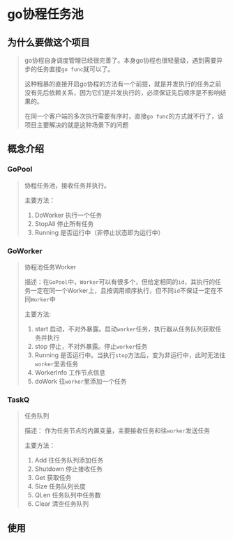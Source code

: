 # go协程任务池

## 为什么要做这个项目

> go协程自身调度管理已经很完善了。本身go协程也很轻量级，遇到需要异步的任务直接`go func`就可以了。
>
> 这种粗暴的直接开启go协程的方法有一个前提，就是并发执行的任务之前没有先后依赖关系，因为它们是并发执行的，必须保证先后顺序是不影响结果的。
>
> 在同一个客户端的多次执行需要有序时，直接`go func`的方式就不行了，该项目主要解决的就是这种场景下的问题
>

## 概念介绍

### GoPool

> 协程任务池，接收任务并执行。
>
> 主要方法：
> 1. DoWorker 执行一个任务
> 2. StopAll 停止所有任务
> 3. Running 是否运行中（非停止状态即为运行中）

### GoWorker

> 协程池任务Worker
>
> 描述：在`GoPool`中，`Worker`可以有很多个，但给定相同的`id`，其执行的任务一定在同一个Worker上，且按调用顺序执行，但不同`id`不保证一定在不同`Worker`中
>
> 主要方法:
> 1. start 启动，不对外暴露。启动`worker`任务，执行器从任务队列获取任务并执行
> 2. stop 停止，不对外暴露。停止`worker`任务
> 3. Running 是否运行中。当执行`stop`方法后，变为非运行中，此时无法往`worker`里丢任务
> 4. WorkerInfo 工作节点信息
> 5. doWork 往`worker`里添加一个任务

### TaskQ

> 任务队列
>
> 描述： 作为任务节点的内置变量，主要接收任务和往`worker`发送任务
>
> 主要方法：
> 1. Add 往任务队列添加任务
> 2. Shutdown 停止接收任务
> 3. Get 获取任务
> 4. Size 任务队列长度
> 5. QLen 任务队列中任务数
> 6. Clear 清空任务队列

## 使用